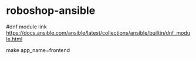 # roboshop-ansible


#dnf module link
https://docs.ansible.com/ansible/latest/collections/ansible/builtin/dnf_module.html

make app_name=frontend